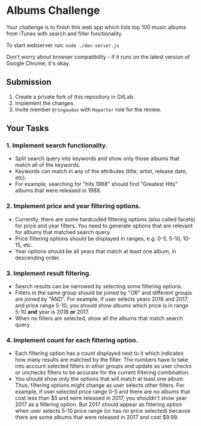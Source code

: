 # Albums Challenge

Your challenge is to finish this web app which lists top 100 music albums from iTunes with search and filter functionality.

To start webserver run: `node ./dev-server.js`

Don't worry about browser compatibility - if it runs on the latest version of Google Chrome, it's okay.


## Submission

1. Create a private fork of this repository in GitLab.
2. Implement the changes.
3. Invite member `@ringaudas` with `Reporter` role for the review.


## Your Tasks

### 1. Implement search functionality.

- Split search query into keywords and show only those albums that match all of the keywords.
- Keywords can match in any of the attributes (title, artist, release date, etc).
- For example, searching for "hits 1988" should find "Greatest Hits" albums that were released in 1988.

### 2. Implement price and year filtering options.

- Currently, there are some hardcoded filtering options (also called facets) for price and year filters. You need to generate options that are relevant for albums that matched search query.
- Price filtering options should be displayed in ranges, e.g. 0-5, 5-10, 10-15, etc.
- Year options should be all years that match at least one album, in descending order.

### 3. Implement result filtering.

- Search results can be narrowed by selecting some filtering options.
- Filters in the same group should be joined by "OR" and different groups are joined by "AND". For example, if user selects years 2018 and 2017, and price range 5-10, you should show albums which price is in range 5-10 **and** year is 2018 **or** 2017.
- When no filters are selected, show all the albums that match search query.

### 4. Implement count for each filtering option.

- Each filtering option has a count displayed next to it which indicates how many results are matched by the filter. The numbers have to take into account selected filters in other groups and update as user checks or unchecks filters to be accurate for the current filtering combination.
- You should show only the options that will match at least one album. Thus, filtering options might change as user selects other filters. For example, if user selected price range 0-5 and there are no albums that cost less than $5 and were released in 2017, you shouldn't show year 2017 as a filtering option. But 2017 should appear as filtering option when user selects 5-10 price range (or has no price selected) because there are some albums that were released in 2017 and cost $9.99.
